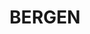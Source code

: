 ---
lastmod: '2025-04-06T06:05:21+00:00'
latitude: -27.256984
layout: suburb
longitude: 151.904578
postcode: '4353'
state: QLD
title: BERGEN
url: /qld/bergen/
---
